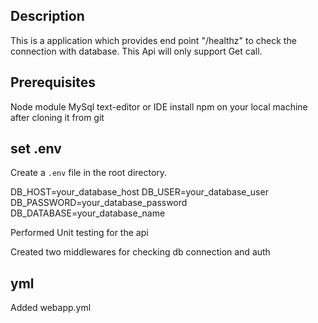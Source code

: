 ## Description

This is a application which provides end point "/healthz" to check the connection with database. This Api will only support Get call.

## Prerequisites

Node module
MySql
text-editor or IDE
install npm on your local machine after cloning it from git

## set .env

Create a `.env` file in the root directory.

DB_HOST=your_database_host
DB_USER=your_database_user
DB_PASSWORD=your_database_password
DB_DATABASE=your_database_name

Performed Unit testing for the api

Created two middlewares for checking db connection and auth

## yml

Added webapp.yml
